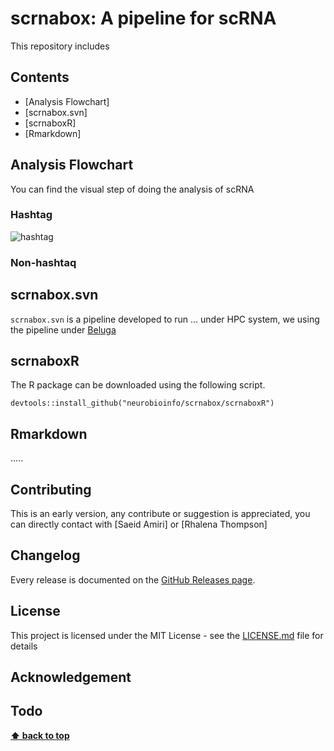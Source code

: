 # scrnabox: A pipeline for scRNA 
This repository includes


## Contents
- [Analysis Flowchart]
- [scrnabox.svn]
- [scrnaboxR]
- [Rmarkdown]



## Analysis Flowchart
You can find the visual step of doing the analysis of scRNA 
### Hashtag 
![hashtag](https://raw.githubusercontent.com/neurobioinfo/scrnabox/main/hashtag.png)
### Non-hashtaq



## scrnabox.svn
`scrnabox.svn` is a pipeline developed to run ... under HPC system, we using the pipeline under [Beluga](https://docs.alliancecan.ca/wiki/B%C3%A9luga)


## scrnaboxR
The R package can be downloaded using the following script.
```
devtools::install_github("neurobioinfo/scrnabox/scrnaboxR")
```


## Rmarkdown
.....


## Contributing
This is an early version, any contribute or suggestion is appreciated, you can directly contact with [Saeid Amiri] or [Rhalena Thompson] 
## Changelog
Every release is documented on the [GitHub Releases page](https://github.com/neurobioinfo/scrnabox/releases).
## License
This project is licensed under the MIT License - see the [LICENSE.md](https://github.com/neurobioinfo/scrnabox/blob/main/LICENSE) file for details
## Acknowledgement
## Todo

**[⬆ back to top](#contents)**
